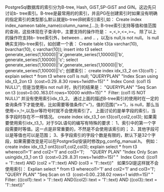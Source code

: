 PostgreSql数据库的索引分为B-tree, Hash, GiST,SP-GiST and GIN。这边先只讨论b-
tree索引。B-tree是最常用的的索引，并且PG在创建索引时如果没有明确的指定索引的类型那么默认就是b-tree(B树索引)索引,如：
Create index index_nameon table_name(column_name,[…]);
B-tree索引支持等值和值范围的查询，这些体现在子查询中，主要支持的操作符是： =,<,>,<=,>=。 除了以上的操作符支持b-
tree索引外，between .. and .. ，以及is null,is not null。 Is null确实支持b-tree索引，如创建一个表：
Create table t3(a varchar(10), bvarchar(10), c varchar(10)); insert into t3
select generate_series(1,10000)||'a',generate_series(1,10000)||'b',
generate_series(1,10000)||'c'; select
generate_series(1,10000)||'a',generate_series(1,10000)||'b',
generate_series(1,10000)||'c'; 创建索引： create index idx_t3_2 on t3(col1)；
explain select * from t3 where col1 is null; "QUERYPLAN" "Index Scan using
idx_t3_2on t3  (cost=0.29..8.30 rows=1width=15)" "  Index Cond: (col1 IS
NULL)"; 但是当使用is not null 时，执行的结果是： "QUERYPLAN" "Seq Scan on t3
(cost=0.00..163.01 rows=10000 width=15)" "  Filter: (col1 IS NOT NULL)"
并没有使用索引idx_t3_2。 通过上面的描述B-tree索引的使用时在一定的查询条件下才能使用，比如需要等值条件(“=”)，值的范围(“>=”)，is
null，那么当使用<>,!=,以及or等符号时就不会使用索引了。 上面讨论的是单字段的索引，当多字段时存在不一样情况。 create index
idx_t3_1 on t3(col1,col2,col3); 如果需要使用索引idx_t3_1，对于SQL语句的编写有特殊的要求：
1、索引中的第一个字段需要时等值。这一点是非常重要的，不然是不会使用该索引的； 2、其他字段可以是等值也可以是范围；
3、多字段索引的字段个数是有限的，默认下是32个字段，如果需要改变是可以在PostgreSql安装时修改pg_config_manual.h。 例如：
create index idx_t3_1 ont3(col1,col2,col3); explain select * from t3
wherecol1=’1’ and col2=’1’ and col3=’1’;     "QUERY PLAN" "Index Only Scan
usingidx_t3_1 on t3  (cost=0.29..8.31 rows=1width=15)" "  Index Cond: ((col1 =
'1'::text) AND (col2 ='1'::text) AND (col3 = '1'::text))"   如果SQl是这样就不会使用索引：
Explian select * from t3 wherecol1>’1’ and col2=’1’ and col3=’1’;   "QUERY
PLAN" "Seq Scan on t3  (cost=0.00..238.02 rows=1 width=15)" "  Filter:
(((col1)::text > '1'::text) AND((col2)::text = '1'::text) AND ((col3)::text =
'1'::text))"

